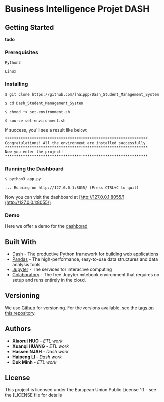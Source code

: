 
# Business Intelligence Projet DASH


## Getting Started

**todo**

### Prerequisites


```
Python3

Linux
```

### Installing

```
$ git clone https://github.com/lhaippp/Dash_Student_Management_System

$ cd Dash_Student_Management_System

$ chmod +x set-environment.sh

$ source set-environment.sh
```
If success, you'll see a result like below:
```
****************************************************************
Congratulations! All the environment are installed successfully
****************************************************************
Now you enter the project!
****************************************************************
```

### Running the Dashboard

```
$ python3 app.py
```
```
... Running on http://127.0.0.1:8055/ (Press CTRL+C to quit)
```
Now you can visit the dashboard at [http://127.0.0.1:8055/](http://127.0.0.1:8055/)

### Demo
Here we offer a demo for the [dashborad](BI-projet/docs/Dash.html)


## Built With

* [Dash](https://dash.plot.ly/) - The productive Python framework for building web applications
* [Pandas](https://pandas.pydata.org/pandas-docs/stable/reference/api/pandas.DataFrame.html) - The high-performance, easy-to-use data structures and data analysis tools
* [Jupyter](https://jupyter.org/) - The services for interactive computing
* [Colaboratory](https://colab.research.google.com/notebooks/welcome.ipynb?hl=zh-cn) - The free Jupyter notebook environment that requires no setup and runs entirely in the cloud.


## Versioning

We use [Github](https://github.com/lhaippp/Dash_Student_Management_System) for versioning. For the versions available, see the [tags on this repository](https://github.com/lhaippp/Dash_Student_Management_System). 

## Authors

* **Xiaorui HUO** - *ETL work* 
* **Xuanqi HUANG** - *ETL work* 
* **Hassen NJAH** - *Dash work* 
* **Haipeng LI** - *Dash work* 
* **Duk Minh** - *ETL work* 


## License

This project is licensed under the European Union Public License 1.1 - see the [LICENSE file for details
